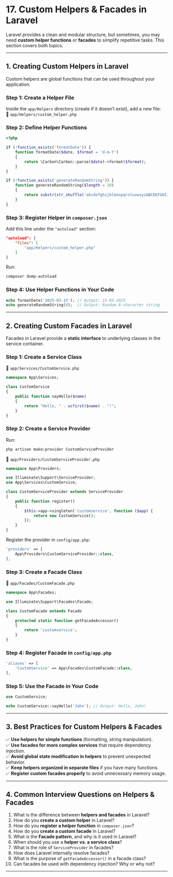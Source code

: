 # **17. Custom Helpers & Facades in Laravel**  

Laravel provides a clean and modular structure, but sometimes, you may need **custom helper functions** or **facades** to simplify repetitive tasks. This section covers both topics.

---

## **1. Creating Custom Helpers in Laravel**  

Custom helpers are global functions that can be used throughout your application.  

### **Step 1: Create a Helper File**  
Inside the `app/Helpers` directory (create if it doesn’t exist), add a new file:  
📁 `app/Helpers/custom_helper.php`  

### **Step 2: Define Helper Functions**  
```php
<?php

if (!function_exists('formatDate')) {
    function formatDate($date, $format = 'd-m-Y')
    {
        return \Carbon\Carbon::parse($date)->format($format);
    }
}

if (!function_exists('generateRandomString')) {
    function generateRandomString($length = 10)
    {
        return substr(str_shuffle('abcdefghijklmnopqrstuvwxyzABCDEFGHIJKLMNOPQRSTUVWXYZ0123456789'), 0, $length);
    }
}
```

### **Step 3: Register Helper in `composer.json`**  
Add this line under the `"autoload"` section:
```json
"autoload": {
    "files": [
        "app/Helpers/custom_helper.php"
    ]
}
```
Run:
```bash
composer dump-autoload
```

### **Step 4: Use Helper Functions in Your Code**  
```php
echo formatDate('2025-03-15'); // Output: 15-03-2025
echo generateRandomString(8);  // Output: Random 8-character string
```

---

## **2. Creating Custom Facades in Laravel**  

Facades in Laravel provide a **static interface** to underlying classes in the service container.

### **Step 1: Create a Service Class**  
📁 `app/Services/CustomService.php`
```php
namespace App\Services;

class CustomService
{
    public function sayHello($name)
    {
        return "Hello, " . ucfirst($name) . "!";
    }
}
```

### **Step 2: Create a Service Provider**  
Run:  
```bash
php artisan make:provider CustomServiceProvider
```
📁 `app/Providers/CustomServiceProvider.php`
```php
namespace App\Providers;

use Illuminate\Support\ServiceProvider;
use App\Services\CustomService;

class CustomServiceProvider extends ServiceProvider
{
    public function register()
    {
        $this->app->singleton('customservice', function ($app) {
            return new CustomService();
        });
    }
}
```
Register the provider in `config/app.php`:  
```php
'providers' => [
    App\Providers\CustomServiceProvider::class,
],
```

### **Step 3: Create a Facade Class**  
📁 `app/Facades/CustomFacade.php`
```php
namespace App\Facades;

use Illuminate\Support\Facades\Facade;

class CustomFacade extends Facade
{
    protected static function getFacadeAccessor()
    {
        return 'customservice';
    }
}
```

### **Step 4: Register Facade in `config/app.php`**  
```php
'aliases' => [
    'CustomService' => App\Facades\CustomFacade::class,
],
```

### **Step 5: Use the Facade in Your Code**  
```php
use CustomService;

echo CustomService::sayHello('John'); // Output: Hello, John!
```

---

## **3. Best Practices for Custom Helpers & Facades**  
✅ **Use helpers for simple functions** (formatting, string manipulation).  
✅ **Use facades for more complex services** that require dependency injection.  
✅ **Avoid global state modification in helpers** to prevent unexpected behavior.  
✅ **Keep helpers organized in separate files** if you have many functions.  
✅ **Register custom facades properly** to avoid unnecessary memory usage.  

---

## **4. Common Interview Questions on Helpers & Facades**  

1. What is the difference between **helpers and facades** in Laravel?  
2. How do you **create a custom helper** in Laravel?  
3. How do you **register a helper function** in `composer.json`?  
4. How do you **create a custom facade** in Laravel?  
5. What is the **Facade pattern**, and why is it used in Laravel?  
6. When should you use a **helper vs. a service class**?  
7. What is the role of `ServiceProvider` in facades?  
8. How does Laravel internally resolve facades?  
9. What is the purpose of `getFacadeAccessor()` in a facade class?  
10. Can facades be used with dependency injection? Why or why not?  

---
